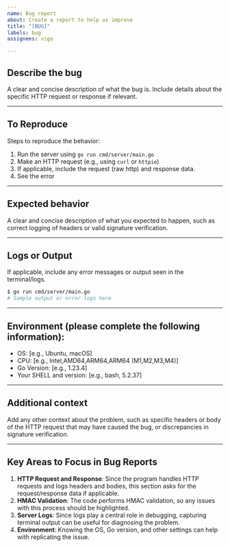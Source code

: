 ```yaml
---
name: Bug report
about: Create a report to help us improve
title: "[BUG]"
labels: bug
assignees: vigo

---
```


## Describe the bug

A clear and concise description of what the bug is. Include details about the
specific HTTP request or response if relevant.

---

## To Reproduce

Steps to reproduce the behavior:

1. Run the server using `go run cmd/server/main.go`
2. Make an HTTP request (e.g., using `curl` or `httpie`)
3. If applicable, include the request (raw http) and response data.
4. See the error

---

## Expected behavior

A clear and concise description of what you expected to happen, such as
correct logging of headers or valid signature verification.

---

## Logs or Output

If applicable, include any error messages or output seen in the terminal/logs.

```bash
$ go run cmd/server/main.go
# Sample output or error logs here
```

---

## Environment (please complete the following information):

- OS: [e.g., Ubuntu, macOS]
- CPU: [e.g., Intel,AMD64,ARM64,ARM64 (M1,M2,M3,M4)]
- Go Version: [e.g., 1.23.4]
- Your SHELL and version: [e.g., bash, 5.2.37]

---

## Additional context

Add any other context about the problem, such as specific headers or body of
the HTTP request that may have caused the bug, or discrepancies in signature
verification.

---

## Key Areas to Focus in Bug Reports

1. **HTTP Request and Response**: Since the program handles HTTP requests and
   logs headers and bodies, this section asks for the request/response data if
   applicable.
2. **HMAC Validation**: The code performs HMAC validation, so any issues with
   this process should be highlighted.
3. **Server Logs**: Since logs play a central role in debugging, capturing
   terminal output can be useful for diagnosing the problem.
4. **Environment**: Knowing the OS, Go version, and other settings can help
   with replicating the issue.
